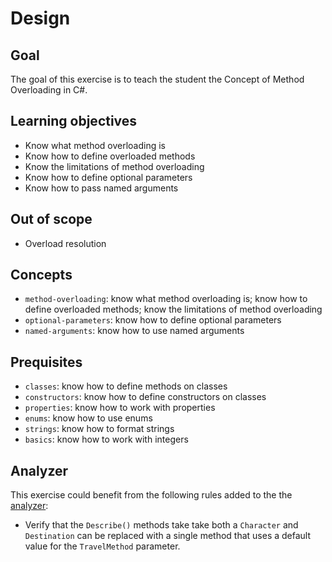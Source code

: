 # Design

## Goal

The goal of this exercise is to teach the student the Concept of Method Overloading in C#.

## Learning objectives

- Know what method overloading is
- Know how to define overloaded methods
- Know the limitations of method overloading
- Know how to define optional parameters
- Know how to pass named arguments

## Out of scope

- Overload resolution

## Concepts

- `method-overloading`: know what method overloading is; know how to define overloaded methods; know the limitations of method overloading
- `optional-parameters`: know how to define optional parameters
- `named-arguments`: know how to use named arguments

## Prequisites

- `classes`: know how to define methods on classes
- `constructors`: know how to define constructors on classes
- `properties`: know how to work with properties
- `enums`: know how to use enums
- `strings`: know how to format strings
- `basics`: know how to work with integers

## Analyzer

This exercise could benefit from the following rules added to the the [analyzer][analyzer]:

- Verify that the `Describe()` methods take take both a `Character` and `Destination` can be replaced with a single method that uses a default value for the `TravelMethod` parameter.

[analyzer]: https://github.com/exercism/csharp-analyzer

